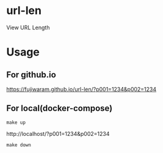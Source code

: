 # url-len
View URL Length

# Usage

## For github.io
https://fujiwaram.github.io/url-len/?p001=1234&p002=1234

## For local(docker-compose)
```
make up
```

http://localhost/?p001=1234&p002=1234

```
make down
```